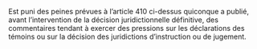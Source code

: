 Est puni des peines prévues à l’article 410 ci-dessus quiconque a publié, avant l’intervention de la décision juridictionnelle définitive, des commentaires tendant à exercer des pressions sur les déclarations des témoins ou sur la décision des juridictions d’instruction ou de jugement.